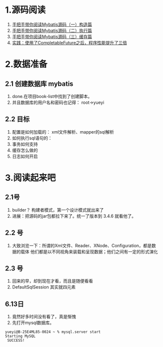 # 1.源码阅读
1.  [手把手带你阅读Mybatis源码（一）构造篇](https://www.cnblogs.com/javazhiyin/p/12340498.html)
2.  [手把手带你阅读Mybatis源码（二）执行篇](https://www.cnblogs.com/javazhiyin/p/12344651.html)
3.  [手把手带你阅读Mybatis源码（三）缓存篇](https://www.cnblogs.com/javazhiyin/p/12357397.html)
4.  [实践：使用了CompletableFuture之后，程序性能提升了三倍](https://www.cnblogs.com/javazhiyin/p/12365830.html)

# 2.数据准备
## 2.1 创建数据库 mybatis
1.  done.在项目book-list中找到了创建脚本。
2.  并且数据库的用户名和密码也记得： root->yueyi

## 2.2 目标
1.  配置是如何加载的： xml文件解析、mapper的sql解析
2.  如何执行sql语句的：
3.  事务如何支持
4.  缓存怎么做的
5.  日志如何开启 

# 3.阅读起来吧
## 2.1号
1.  builder？ 构建者模式，第一个设计模式就出来了
2.  进展：把源码的jar包都拉下来了。统一了版本到 3.4.6 就看他了。

## 2.2 号
1.  大致浏览一下：所谓的Xml文件、Reader、XNode、Configuration，都是数据的载体
    他们都是以不同视角来装载和呈现数据；他们之间有一定的形式演化
    
## 2.3 号
1.  回来的早，却到现在才看，而且是随便看看
2.  DefaultSqlSession 其实就四元素
    
## 6.13日
1.  竟然好多时间没有看了，真是惭愧
2.  先打开mysql数据库。
```shell script
yueyi@B-25E4ML85-0024 ~ % mysql.server start
Starting MySQL
 SUCCESS! 
```
